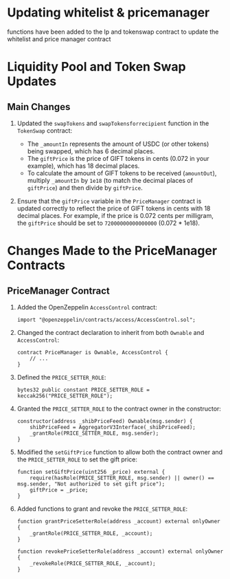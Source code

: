 # Updating whitelist & pricemanager

functions have been added to the lp and tokenswap contract to update the whitelist and price manager contract




# Liquidity Pool and Token Swap Updates

## Main Changes

1. Updated the `swapTokens` and `swapTokensforrecipient` function in the `TokenSwap` contract:
   - The `_amountIn` represents the amount of USDC (or other tokens) being swapped, which has 6 decimal places.
   - The `giftPrice` is the price of GIFT tokens in cents (0.072 in your example), which has 18 decimal places.
   - To calculate the amount of GIFT tokens to be received (`amountOut`), multiply `_amountIn` by `1e18` (to match the decimal places of `giftPrice`) and then divide by `giftPrice`.

2. Ensure that the `giftPrice` variable in the `PriceManager` contract is updated correctly to reflect the price of GIFT tokens in cents with 18 decimal places. For example, if the price is 0.072 cents per milligram, the `giftPrice` should be set to `72000000000000000` (0.072 * 1e18).







# Changes Made to the PriceManager Contracts

## PriceManager Contract

1. Added the OpenZeppelin `AccessControl` contract:
   ```solidity
   import "@openzeppelin/contracts/access/AccessControl.sol";
   ```

2. Changed the contract declaration to inherit from both `Ownable` and `AccessControl`:
   ```solidity
   contract PriceManager is Ownable, AccessControl {
       // ...
   }
   ```

3. Defined the `PRICE_SETTER_ROLE`:
   ```solidity
   bytes32 public constant PRICE_SETTER_ROLE = keccak256("PRICE_SETTER_ROLE");
   ```

4. Granted the `PRICE_SETTER_ROLE` to the contract owner in the constructor:
   ```solidity
   constructor(address _shibPriceFeed) Ownable(msg.sender) {
       shibPriceFeed = AggregatorV3Interface(_shibPriceFeed);
       _grantRole(PRICE_SETTER_ROLE, msg.sender);
   }
   ```

5. Modified the `setGiftPrice` function to allow both the contract owner and the `PRICE_SETTER_ROLE` to set the gift price:
   ```solidity
   function setGiftPrice(uint256 _price) external {
       require(hasRole(PRICE_SETTER_ROLE, msg.sender) || owner() == msg.sender, "Not authorized to set gift price");
       giftPrice = _price;
   }
   ```

6. Added functions to grant and revoke the `PRICE_SETTER_ROLE`:
   ```solidity
   function grantPriceSetterRole(address _account) external onlyOwner {
       _grantRole(PRICE_SETTER_ROLE, _account);
   }

   function revokePriceSetterRole(address _account) external onlyOwner {
       _revokeRole(PRICE_SETTER_ROLE, _account);
   }
   ```
